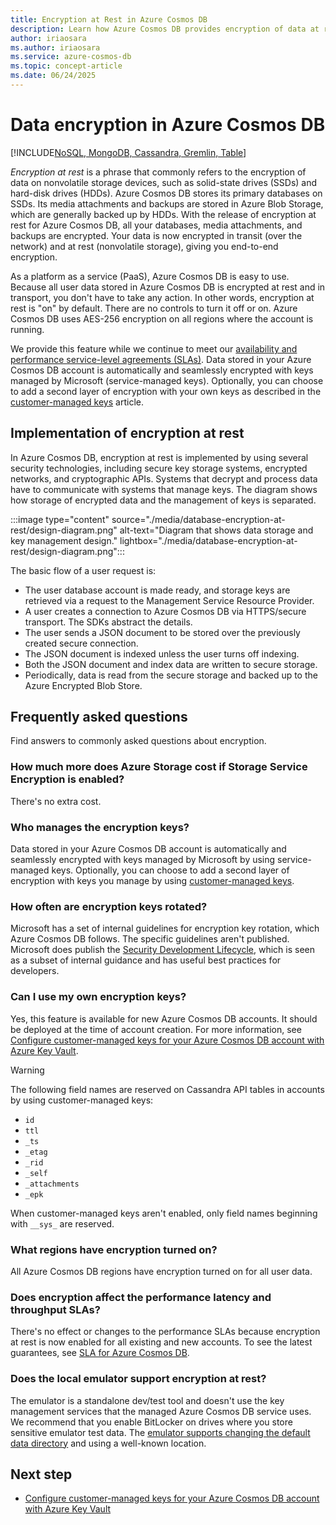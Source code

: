 ```yaml
---
title: Encryption at Rest in Azure Cosmos DB
description: Learn how Azure Cosmos DB provides encryption of data at rest and how it's implemented.
author: iriaosara
ms.author: iriaosara
ms.service: azure-cosmos-db
ms.topic: concept-article
ms.date: 06/24/2025
---
```


# Data encryption in Azure Cosmos DB

[!INCLUDE[NoSQL, MongoDB, Cassandra, Gremlin, Table](includes/appliesto-nosql-mongodb-cassandra-gremlin-table.md)]

*Encryption at rest* is a phrase that commonly refers to the encryption of data on nonvolatile storage devices, such as solid-state drives (SSDs) and hard-disk drives (HDDs). Azure Cosmos DB stores its primary databases on SSDs. Its media attachments and backups are stored in Azure Blob Storage, which are generally backed up by HDDs. With the release of encryption at rest for Azure Cosmos DB, all your databases, media attachments, and backups are encrypted. Your data is now encrypted in transit (over the network) and at rest (nonvolatile storage), giving you end-to-end encryption.

As a platform as a service (PaaS), Azure Cosmos DB is easy to use. Because all user data stored in Azure Cosmos DB is encrypted at rest and in transport, you don't have to take any action. In other words, encryption at rest is "on" by default. There are no controls to turn it off or on. Azure Cosmos DB uses AES-256 encryption on all regions where the account is running.

We provide this feature while we continue to meet our [availability and performance service-level agreements (SLAs)](https://azure.microsoft.com/support/legal/sla/cosmos-db). Data stored in your Azure Cosmos DB account is automatically and seamlessly encrypted with keys managed by Microsoft (service-managed keys). Optionally, you can choose to add a second layer of encryption with your own keys as described in the [customer-managed keys](how-to-setup-cmk.md) article.

## Implementation of encryption at rest

In Azure Cosmos DB, encryption at rest is implemented by using several security technologies, including secure key storage systems, encrypted networks, and cryptographic APIs. Systems that decrypt and process data have to communicate with systems that manage keys. The diagram shows how storage of encrypted data and the management of keys is separated.

:::image type="content" source="./media/database-encryption-at-rest/design-diagram.png" alt-text="Diagram that shows data storage and key management design." lightbox="./media/database-encryption-at-rest/design-diagram.png":::

The basic flow of a user request is:

- The user database account is made ready, and storage keys are retrieved via a request to the Management Service Resource Provider.
- A user creates a connection to Azure Cosmos DB via HTTPS/secure transport. The SDKs abstract the details.
- The user sends a JSON document to be stored over the previously created secure connection.
- The JSON document is indexed unless the user turns off indexing.
- Both the JSON document and index data are written to secure storage.
- Periodically, data is read from the secure storage and backed up to the Azure Encrypted Blob Store.

## Frequently asked questions

Find answers to commonly asked questions about encryption.

### How much more does Azure Storage cost if Storage Service Encryption is enabled?

There's no extra cost.

### Who manages the encryption keys?

Data stored in your Azure Cosmos DB account is automatically and seamlessly encrypted with keys managed by Microsoft by using service-managed keys. Optionally, you can choose to add a second layer of encryption with keys you manage by using [customer-managed keys](how-to-setup-cmk.md).

### How often are encryption keys rotated?

Microsoft has a set of internal guidelines for encryption key rotation, which Azure Cosmos DB follows. The specific guidelines aren't published. Microsoft does publish the [Security Development Lifecycle](https://www.microsoft.com/sdl/default.aspx), which is seen as a subset of internal guidance and has useful best practices for developers.

### Can I use my own encryption keys?

Yes, this feature is available for new Azure Cosmos DB accounts. It should be deployed at the time of account creation. For more information, see [Configure customer-managed keys for your Azure Cosmos DB account with Azure Key Vault](./how-to-setup-cmk.md).

> [!WARNING]
> The following field names are reserved on Cassandra API tables in accounts by using customer-managed keys:
>
> - `id`
> - `ttl`
> - `_ts`
> - `_etag`
> - `_rid`
> - `_self`
> - `_attachments`
> - `_epk`
> 
> When customer-managed keys aren't enabled, only field names beginning with `__sys_` are reserved.

### What regions have encryption turned on?

All Azure Cosmos DB regions have encryption turned on for all user data.

### Does encryption affect the performance latency and throughput SLAs?

There's no effect or changes to the performance SLAs because encryption at rest is now enabled for all existing and new accounts. To see the latest guarantees, see [SLA for Azure Cosmos DB](https://azure.microsoft.com/support/legal/sla/cosmos-db).

### Does the local emulator support encryption at rest?

The emulator is a standalone dev/test tool and doesn't use the key management services that the managed Azure Cosmos DB service uses. We recommend that you enable BitLocker on drives where you store sensitive emulator test data. The [emulator supports changing the default data directory](emulator.md) and using a well-known location.

## Next step

* [Configure customer-managed keys for your Azure Cosmos DB account with Azure Key Vault](how-to-setup-cmk.md)
